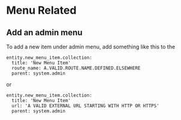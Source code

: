 # Menu Related

## Add an admin menu

To add a new item under admin menu, add something like this to the 

```
entity.new_menu_item.collection:
  title: 'New Menu Item'
  route_name: A.VALID.ROUTE.NAME.DEFINED.ELSEWHERE
  parent: system.admin
```

or 

```
entity.new_menu_item.collection:
  title: 'New Menu Item'
  url: 'A VALID EXTERNAL URL STARTING WITH HTTP OR HTTPS'
  parent: system.admin
```

